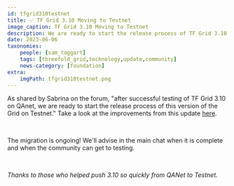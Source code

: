 ```yaml
---
id: tfgrid310testnet
title: ✅ TF Grid 3.10 Moving to Testnet
image_caption: TF Grid 3.10 Moving to Testnet
description: We are ready to start the release process of TF Grid 3.10 after successful testing on QAnet.
date: 2023-06-06
taxonomies:
    people: [sam_taggart]
    tags: [threefold_grid,technology,update,community]
    news-category: [foundation]
extra:
    imgPath: tfgrid310testnet.png
---
```


As shared by Sabrina on the forum, "after successful testing of TF Grid 3.10 on QAnet, we are ready to start the release process of this version of the Grid on Testnet." Take a look at the improvements from this update [here](https://forum.threefold.io/t/tf-grid-release-3-10-testnet/3970).

<br/>

The migration is ongoing! We'll advise in the main chat when it is complete and when the community can get to testing.

<br/>

*Thanks to those who helped push 3.10 so quickly from QANet to Testnet.*